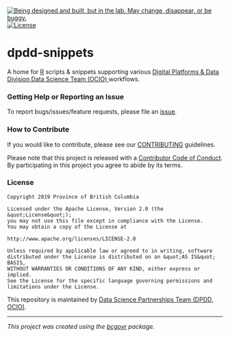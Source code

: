 <a id="devex-badge" rel="Exploration" href="https://github.com/BCDevExchange/assets/blob/master/README.md"><img alt="Being designed and built, but in the lab. May change, disappear, or be buggy." style="border-width:0" src="https://assets.bcdevexchange.org/images/badges/exploration.svg" title="Being designed and built, but in the lab. May change, disappear, or be buggy." /></a>[![License](https://img.shields.io/badge/License-Apache%202.0-blue.svg)](https://opensource.org/licenses/Apache-2.0)

# dpdd-snippets


A home for [R](https://www.r-project.org/) scripts & snippets supporting various [Digital Platforms & Data Division Data Science Team (OCIO) ](https://github.com/orgs/bcgov/teams/dsab) workflows.


### Getting Help or Reporting an Issue

To report bugs/issues/feature requests, please file an [issue](https://github.com/bcgov/dpdd-snippets/issues/).

### How to Contribute

If you would like to contribute, please see our [CONTRIBUTING](CONTRIBUTING.md) guidelines.

Please note that this project is released with a [Contributor Code of Conduct](CODE_OF_CONDUCT.md). By participating in this project you agree to abide by its terms.

### License

```
Copyright 2019 Province of British Columbia

Licensed under the Apache License, Version 2.0 (the &quot;License&quot;);
you may not use this file except in compliance with the License.
You may obtain a copy of the License at

http://www.apache.org/licenses/LICENSE-2.0

Unless required by applicable law or agreed to in writing, software distributed under the License is distributed on an &quot;AS IS&quot; BASIS,
WITHOUT WARRANTIES OR CONDITIONS OF ANY KIND, either express or implied.
See the License for the specific language governing permissions and limitations under the License.
```


This repository is maintained by [Data Science Partnerships Team (DPDD, OCIO)](https://github.com/orgs/bcgov/teams/dsp).

---
*This project was created using the [bcgovr](https://github.com/bcgov/bcgovr) package.* 
